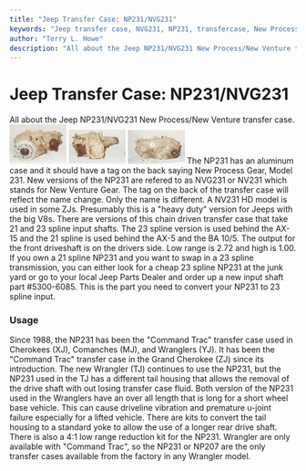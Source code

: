```yaml
---
title: "Jeep Transfer Case: NP231/NVG231"
keywords: "Jeep transfer case, NVG231, NP231, transfercase, New Process"
author: "Terry L. Howe"
description: "All about the Jeep NP231/NVG231 New Process/New Venture transfer case."
---
```

# Jeep Transfer Case: NP231/NVG231
All about the Jeep NP231/NVG231 New Process/New Venture transfer case.
[![NP231 front](/xfer/np231fT.jpg)](/xfer/np231f.jpg)
[![NP231 side](/xfer/np231sT.jpg)](/xfer/np231s.jpg)
[![NP231 back](/xfer/np231bT.jpg)](/xfer/np231b.jpg)
The NP231 has an aluminum case and it should have a tag on the back saying New Process Gear, Model 231. New versions of the NP231 are refered to as NVG231 or NV231 which stands for New Venture Gear. The tag on the back of the transfer case will reflect the name change. Only the name is different. A NV231 HD model is used in some ZJs. Presumably this is a "heavy duty" version for Jeeps with the big V8s.
There are versions of this chain driven transfer case that take 21 and 23 spline input shafts. The 23 spline version is used behind the AX-15 and the 21 spline is used behind the AX-5 and the BA 10/5. The output for the front driveshaft is on the drivers side. Low range is 2.72 and high is 1.00.
If you own a 21 spline NP231 and you want to swap in a 23 spline transmission, you can either look for a cheap 23 spline NP231 at the junk yard or go to your local Jeep Parts Dealer and order up a new input shaft part #5300-6085. This is the part you need to convert your NP231 to 23 spline input.
### Usage
Since 1988, the NP231 has been the "Command Trac" transfer case used in Cherokees (XJ), Comanches (MJ), and Wranglers (YJ). It has been the "Command Trac" transfer case in the Grand Cherokee (ZJ) since its introduction. The new Wrangler (TJ) continues to use the NP231, but the NP231 used in the TJ has a different tail housing that allows the removal of the drive shaft with out losing transfer case fluid.
Both version of the NP231 used in the Wranglers have an over all length that is long for a short wheel base vehicle. This can cause driveline vibration and premature u-joint failure especially for a lifted vehicle. There are kits to convert the tail housing to a standard yoke to allow the use of a longer rear drive shaft. There is also a 4:1 low range reduction kit for the NP231. Wrangler are only available with "Command Trac", so the NP231 or NP207 are the only transfer cases available from the factory in any Wrangler model.